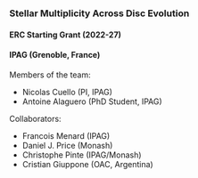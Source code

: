 ### Stellar Multiplicity Across Disc Evolution
#### ERC Starting Grant (2022-27)
#### IPAG (Grenoble, France)

Members of the team:
- Nicolas Cuello (PI, IPAG)
- Antoine Alaguero (PhD Student, IPAG)

Collaborators:
- Francois Menard (IPAG)
- Daniel J. Price (Monash)
- Christophe Pinte (IPAG/Monash)
- Cristian Giuppone (OAC, Argentina)

